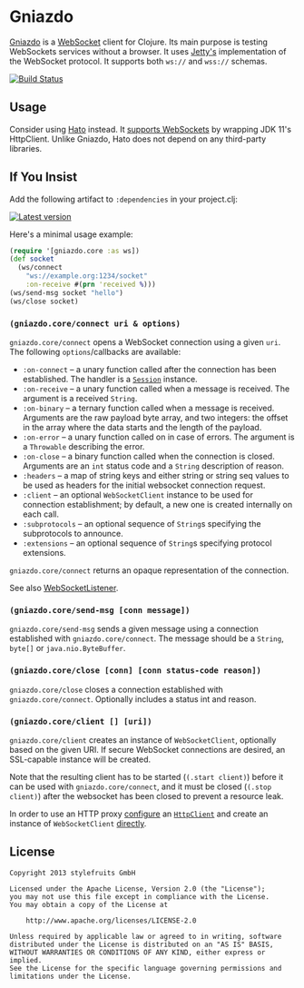 # Gniazdo

[Gniazdo][def] is a [WebSocket][ws] client for Clojure. Its main purpose is
testing WebSockets services without a browser. It uses [Jetty's][jetty]
implementation of the WebSocket protocol. It supports both `ws://` and `wss://`
schemas.

[![Build Status](https://travis-ci.org/stalefruits/gniazdo.svg?branch=master)](https://travis-ci.org/stalefruits/gniazdo)

## Usage

Consider using [Hato][hato] instead.
It [supports WebSockets][hatows] by wrapping JDK 11's HttpClient.
Unlike Gniazdo, Hato does not depend on any third-party libraries.

## If You Insist

Add the following artifact to `:dependencies` in your project.clj:

[![Latest version](https://clojars.org/stylefruits/gniazdo/latest-version.svg)](https://clojars.org/stylefruits/gniazdo)

Here's a minimal usage example:

```clojure
(require '[gniazdo.core :as ws])
(def socket
  (ws/connect
    "ws://example.org:1234/socket"
    :on-receive #(prn 'received %)))
(ws/send-msg socket "hello")
(ws/close socket)
```

### `(gniazdo.core/connect uri & options)`

`gniazdo.core/connect` opens a WebSocket connection using a
given `uri`. The following `options`/callbacks are available:

 - `:on-connect` – a unary function called after the connection has been
   established. The handler is a [`Session`][session] instance.
 - `:on-receive` – a unary function called when a message is received. The
   argument is a received `String`.
 - `:on-binary` – a ternary function called when a message is received.
   Arguments are the raw payload byte array, and two integers: the offset
   in the array where the data starts and the length of the payload.
 - `:on-error` – a unary function called on in case of errors. The argument is
   a `Throwable` describing the error.
 - `:on-close` – a binary function called when the connection is closed.
   Arguments are an `int` status code and a `String` description of reason.
 - `:headers` – a map of string keys and either string or string seq values to be
   used as headers for the initial websocket connection request.
 - `:client` – an optional `WebSocketClient` instance to be used for connection
   establishment; by default, a new one is created internally on each call.
 - `:subprotocols` – an optional sequence of `String`s specifying the subprotocols
   to announce.
 - `:extensions` – an optional sequence of `String`s specifying protocol
   extensions.

`gniazdo.core/connect` returns an opaque representation of the connection.

See also [WebSocketListener][listener].

### `(gniazdo.core/send-msg [conn message])`

`gniazdo.core/send-msg` sends a given message using a connection established
with `gniazdo.core/connect`. The message should be a `String`, `byte[]` or
`java.nio.ByteBuffer`.

### `(gniazdo.core/close [conn] [conn status-code reason])`

`gniazdo.core/close` closes a connection established with
`gniazdo.core/connect`. Optionally includes a status int and reason.

### `(gniazdo.core/client [] [uri])`

`gniazdo.core/client` creates an instance of `WebSocketClient`, optionally
based on the given URI. If secure WebSocket connections are desired, an
SSL-capable instance will be created.

Note that the resulting client has to be started (`(.start client)`) before it
can be used with `gniazdo.core/connect`, and it must be closed (`(.stop client)`)
after the websocket has been closed to prevent a resource leak.

In order to use an HTTP proxy [configure][proxyconf] an [`HttpClient`][client]
and create an instance of `WebSocketClient` [directly][wsclient-httpclient].

## License

    Copyright 2013 stylefruits GmbH

    Licensed under the Apache License, Version 2.0 (the "License");
    you may not use this file except in compliance with the License.
    You may obtain a copy of the License at

        http://www.apache.org/licenses/LICENSE-2.0

    Unless required by applicable law or agreed to in writing, software
    distributed under the License is distributed on an "AS IS" BASIS,
    WITHOUT WARRANTIES OR CONDITIONS OF ANY KIND, either express or implied.
    See the License for the specific language governing permissions and
    limitations under the License.

[def]: https://en.wiktionary.org/wiki/gniazdo
[ws]: https://en.wikipedia.org/wiki/WebSocket
[jetty]: https://www.eclipse.org/jetty/
[session]: https://www.eclipse.org/jetty/javadoc/jetty-9/org/eclipse/jetty/websocket/api/Session.html
[listener]: https://www.eclipse.org/jetty/javadoc/jetty-9/org/eclipse/jetty/websocket/api/WebSocketListener.html
[client]: https://www.eclipse.org/jetty/javadoc/jetty-9/org/eclipse/jetty/client/HttpClient.html
[proxyconf]: https://www.eclipse.org/jetty/javadoc/jetty-9/org/eclipse/jetty/client/ProxyConfiguration.html
[wsclient-httpclient]: https://www.eclipse.org/jetty/javadoc/jetty-9/org/eclipse/jetty/websocket/client/WebSocketClient.html#%3Cinit%3E(org.eclipse.jetty.client.HttpClient)
[hato]: https://github.com/gnarroway/hato
[hatows]: https://github.com/gnarroway/hato/blob/v0.8.2/README.md#websockets
